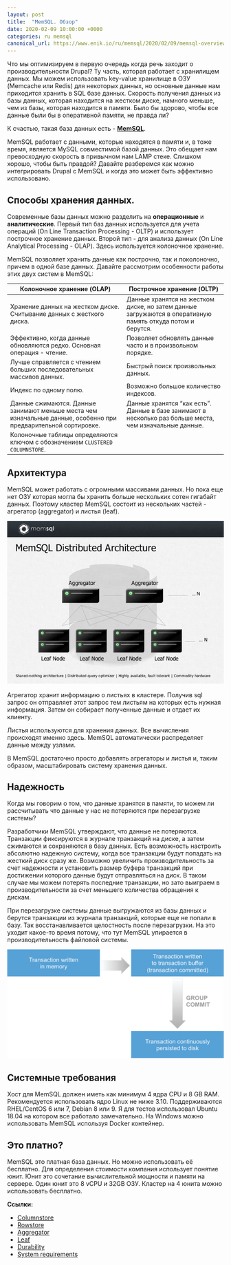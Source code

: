 ```yaml
---
layout: post
title:  "MemSQL. Обзор"
date: 2020-02-09 10:00:00 +0000
categories: ru memsql
canonical_url: https://www.enik.io/ru/memsql/2020/02/09/memsql-overview.html
---
```

Что мы оптимизируем в первую очередь когда речь заходит о производительности Drupal? Ту часть, которая работает с хранилищем данных. Мы можем использовать key-value хранилище в ОЗУ (Memcache или Redis) для некоторых данных, но основные данные нам приходится хранить в SQL базе данных. Скорость получения данных из базы данных, которая находится на жестком диске, намного меньше, чем из базы, которая находится в памяти. Было бы здорово, чтобы все данные были бы в оперативной памяти, не правда ли?

К счастью, такая база данных есть - **[MemSQL](https://www.memsql.com)**.

MemSQL работает с данными, которые находятся в памяти и, в тоже время, является MySQL совместимой базой данных. Это обещает нам превосходную скорость в привычном нам LAMP стеке. Слишком хорошо, чтобы быть правдой? Давайте разберемся как можно интегрировать Drupal c MemSQL и когда это может быть эффективно использовано.

## Способы хранения данных.

Современные базы данных можно разделить на **операционные** и **аналитические**. Первый тип баз данных используется для учета операций (On Line Transaction Processing - OLTP) и использует построчное хранение данных. Второй тип - для анализа данных (On Line Analytical Processing - OLAP). Здесь используется колоночное хранение.

MemSQL позволяет хранить данные как построчно, так и поколоночно, причем в одной базе данных. Давайте рассмотрим особенности работы этих двух систем в MemSQL: 

| Колоночное хранение (OLAP)                                                                                      | Построчное хранение (OLTP)                                                                                 |
|-----------------------------------------------------------------------------------------------------------------|------------------------------------------------------------------------------------------------------------|
| Хранение данных на жестком диске. Считывание данных с жесткого диска.                                           | Данные хранятся на жестком диске, но затем данные загружаются в оперативную память откуда потом и берутся. |
| Эффективно, когда данные обновляются редко. Основная операция - чтение.                                         | Позволяет обновлять данные часто и в произвольном порядке.                                                 |
| Лучше справляется с чтением больших последовательных массивов данных.                                           | Быстрый поиск произвольных данных.                                                                         |
| Индекс по одному полю.                                                                                          | Возможно большое количество индексов.                                                                      |
| Данные сжимаются. Данные занимают меньше места чем изначальные данные, особенно при предварительной сортировке. | Данные хранятся “как есть”. Данные в базе занимают в несколько раз больше места, чем изначальные данные.   |
| Колоночные таблицы определяются ключом с обозначением `CLUSTERED COLUMNSTORE`.                                  |                                                                                                            |

## Архитектура

MemSQL может работать с огромными массивами данных. Но пока еще нет ОЗУ которая могла бы хранить больше нескольких сотен гигабайт данных. Поэтому кластер MemSQL состоит из нескольких частей - агрегатор (aggregator) и листья (leaf).

![Архитектура MemSQL](/assets/content/2020-02-09-memsql-overview/memsql_architecture.jpg)

Агрегатор хранит информацию о листьях в кластере. Получив sql запрос он отправляет этот запрос тем листьям на которых есть нужная информация. Затем он собирает полученные данные и отдает их клиенту.

Листья используются для хранения данных. Все вычисления происходят именно здесь. MemSQL автоматически распределяет данные между узлами.

В MemSQL достаточно просто добавлять агрегаторы и листья и, таким образом, масштабировать систему хранения данных. 

## Надежность

Когда мы говорим о том, что данные хранятся в памяти, то можем ли рассчитывать что данные у нас не потеряются при перезагрузке системы?  

Разработчики MemSQL утверждают, что данные не потеряются. Транзакции фиксируются в журнале транзакций на диске, а затем сжимаются и сохраняются в базу данных. Есть возможность настроить абсолютно надежную систему, когда все транзакции будут попадать на жесткий диск сразу же. Возможно увеличить производительность за счет надежности и установить размер буфера транзакций при достижении которого данные будут отправляться на диск. В таком случае мы можем потерять последние транзакции, но зато выиграем в производительности за счет меньшего количества обращения к дискам.

При перезагрузке системы данные выгружаются из базы данных и берутся транзакции из журнала транзакций, которые еще не попали в базу. Так восстанавливается целостность после перезагрузки. На это уходит какое-то время потому, что тут MemSQL упирается в производительность файловой системы.

![Схема сохранения транзакций в MemSQL](/assets/content/2020-02-09-memsql-overview/memsql_durability.png)

## Системные требования

Хост для MemSQL должен иметь как минимум 4 ядра CPU и 8 GB RAM. Рекомендуется использовать ядро Linux не ниже 3.10. Поддерживаются RHEL/CentOS 6 или 7, Debian 8 или 9. Я для тестов использовал Ubuntu 18.04 на котором все работало замечательно. На Windows можно использовать MemSQL используя Docker контейнер. 

## Это платно?

MemSQL это платная база данных. Но можно использовать её бесплатно. Для определения стоимости компания использует понятие юнит. Юнит это сочетание вычислительной мощности и памяти на сервере. Один юнит это 8 vCPU и 32GB ОЗУ. Кластер на 4 юнита можно использовать бесплатно.

**Ссылки:**

* [Columnstore](https://docs.memsql.com/v7.0/concepts/columnstore) 
* [Rowstore](https://docs.memsql.com/v7.0/concepts/rowstore) 
* [Aggregator](https://docs.memsql.com/v7.0/concepts/aggregator) 
* [Leaf](https://docs.memsql.com/v7.0/concepts/leaf)
* [Durability](https://docs.memsql.com/v6.8/guides/cluster-management/operations/using-durability-and-recovery)
* [System requirements](https://docs.memsql.com/v6.8/guides/deploy-memsql/self-managed/cluster-configuration/system-requirements) 
